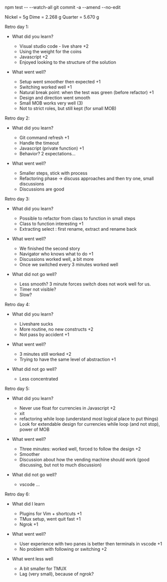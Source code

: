 npm test -- --watch-all
git commit -a --amend --no-edit

Nickel = 5g
Dime = 2.268 g
Quarter = 5.670 g

Retro day 1:

* What did you learn?

  * Visual studio code - live share +2
  * Using the weight for the coins
  * Javascript +2
  * Enjoyed looking to the structure of the solution  
  
* What went well?

  * Setup went smoother then expected +1
  * Switching worked well +1
  * Natural break point: when the test was green (before refactor) +1
  * Design and direction went smooth
  * Small MOB works very well (3)
  * Not to strict roles, but still kept (for small MOB)

Retro day 2:

* What did you learn?
  * Git command refresh +1
  * Handle the timeout
  * Javascript (private function) +1
  * Behavior? 2 expectations...

* What went well?
  * Smaller steps, stick with process
  * Refactoring phase -> discuss approaches and then try one, small discussions
  * Discussions are good

Retro day 3:

* What did you learn?
  * Possible to refactor from class to function in small steps
  * Class to function interesting +1
  * Extracting select : first rename, extract and rename back
  
* What went well?
  * We finished the second story
  * Navigator who knows what to do +1
  * Discussions worked well, a bit more
  * Once we switched every 3 minutes worked well

* What did not go well?
  * Less smooth? 3 minute forces switch does not work well for us.
  * Timer not visible?
  * Slow?

Retro day 4:

* What did you learn?
  * Liveshare sucks
  * More routine, no new constructs +2
  * Not pass by accident +1

* What went well?
  * 3 minutes still worked +2
  * Trying to have the same level of abstraction +1
  
* What did not go well?
  * Less concentrated

Retro day 5:

* What did you learn?
  * Never use float for currencies in Javascript +2
  * xit
  * refactoring while loop (understand most logical place to put things)
  * Look for extendable design for currencies while loop (and not stop), power of MOB

* What went well?
  * Three minutes: worked well, forced to follow the design +2
  * Smoother
  * Discussion about how the vending machine should work (good discussing, but not to much discussion)

* What did not go well?
  * vscode ...

Retro day 6:

* What did I learn
  * Plugins for Vim + shortcuts +1
  * TMux setup, went quit fast +1
  * Ngrok +1

* What went well?
  * User experience with two panes is better then terminals in vscode +1
  * No problem with following or switching +2
* What went less well
  * A bit smaller for TMUX
  * Lag (very small), because of ngrok?
